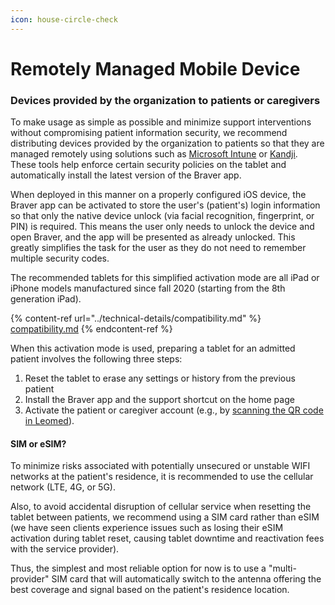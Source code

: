 ```yaml
---
icon: house-circle-check
---
```


# Remotely Managed Mobile Device

### Devices provided by the organization to patients or caregivers

To make usage as simple as possible and minimize support interventions without compromising patient information security, we recommend distributing devices provided by the organization to patients so that they are managed remotely using solutions such as [Microsoft Intune](https://www.microsoft.com/en-us/security/business/endpoint-management/microsoft-intune#tabxca0fe0ae14c64954af5f4cc9a6efc825) or [Kandji](https://www.kandji.io/). These tools help enforce certain security policies on the tablet and automatically install the latest version of the Braver app.

When deployed in this manner on a properly configured iOS device, the Braver app can be activated to store the user's (patient's) login information so that only the native device unlock (via facial recognition, fingerprint, or PIN) is required. This means the user only needs to unlock the device and open Braver, and the app will be presented as already unlocked. This greatly simplifies the task for the user as they do not need to remember multiple security codes.

The recommended tablets for this simplified activation mode are all iPad or iPhone models manufactured since fall 2020 (starting from the 8th generation iPad).

{% content-ref url="../technical-details/compatibility.md" %}
[compatibility.md](../technical-details/compatibility.md)
{% endcontent-ref %}

When this activation mode is used, preparing a tablet for an admitted patient involves the following three steps:

1. Reset the tablet to erase any settings or history from the previous patient
2. Install the Braver app and the support shortcut on the home page
3. Activate the patient or caregiver account (e.g., by [scanning the QR code in Leomed](https://support-en.braver.net/guides/integrations/leomed/activate-a-patient-or-caregiver-account)).

#### SIM or eSIM?

To minimize risks associated with potentially unsecured or unstable WIFI networks at the patient's residence, it is recommended to use the cellular network (LTE, 4G, or 5G).

Also, to avoid accidental disruption of cellular service when resetting the tablet between patients, we recommend using a SIM card rather than eSIM (we have seen clients experience issues such as losing their eSIM activation during tablet reset, causing tablet downtime and reactivation fees with the service provider).

Thus, the simplest and most reliable option for now is to use a "multi-provider" SIM card that will automatically switch to the antenna offering the best coverage and signal based on the patient's residence location.